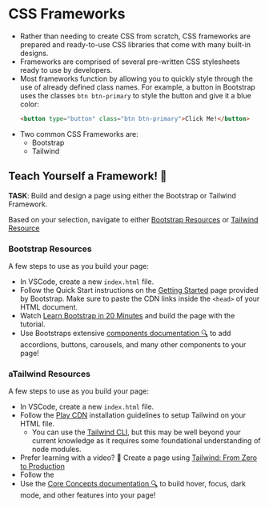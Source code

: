 # CSS Frameworks
- Rather than needing to create CSS from scratch, CSS frameworks are prepared and ready-to-use CSS libraries that come with many built-in designs.
- Frameworks are comprised of several pre-written CSS stylesheets ready to use by developers. 
- Most frameworks function by allowing you to quickly style through the use of already defined class names. For example, a button in Bootstrap uses the classes `btn btn-primary` to style the button and give it a blue color:
    ```html
    <button type="button" class="btn btn-primary">Click Me!</button>
    ```
- Two common CSS Frameworks are:
    - Bootstrap
    - Tailwind

## Teach Yourself a Framework! 🚀

**TASK**: Build and design a page using either the Bootstrap or Tailwind Framework. 

Based on your selection, navigate to either [Bootstrap Resources](#bootstrap-resources) or [Tailwind Resource](#tailwind-resources)

### Bootstrap Resources

A few steps to use as you build your page:
- In VSCode, create a new `index.html` file.
- Follow the Quick Start instructions on the [Getting Started](https://getbootstrap.com/docs/5.3/getting-started/introduction/) page provided by Bootstrap. Make sure to paste the CDN links inside the `<head>` of your HTML document.
- Watch [Learn Bootstrap in 20 Minutes](https://www.youtube.com/watch?v=eow125xV5-c) and build the page with the tutorial.
- Use Bootstraps extensive [components documentation 🔍](https://getbootstrap.com/docs/5.3/components/accordion/) to add accordions, buttons, carousels, and many other components to your page!

### aTailwind Resources
A few steps to use as you build your page:
- In VSCode, create a new `index.html` file.
- Follow the [Play CDN](https://tailwindcss.com/docs/installation/play-cdn) installation guidelines to setup Tailwind on your HTML file.
    - You can use the [Tailwind CLI](https://tailwindcss.com/docs/installation), but this may be well beyond your current knowledge as it requires some foundational understanding of node modules.
- Prefer learning with a video? 🎥 Create a page using [Tailwind: From Zero to Production](https://youtube.com/playlist?list=PL5f_mz_zU5eXWYDXHUDOLBE0scnuJofO0&feature=shares)
- Follow the 
- Use the [Core Concepts documentation 🔍](https://tailwindcss.com/docs/utility-first) to build hover, focus, dark mode, and other features into your page!